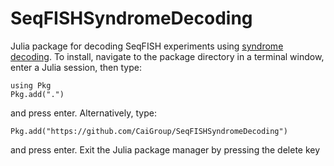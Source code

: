 # SeqFISHSyndromeDecoding

Julia package for decoding SeqFISH experiments using [syndrome decoding](https://en.wikipedia.org/wiki/Decoding_methods#Syndrome_decoding). To install, navigate to the package directory in a terminal window, enter a Julia session, then type:

```
using Pkg
Pkg.add(".")
```

and press enter. Alternatively, type:
```
Pkg.add("https://github.com/CaiGroup/SeqFISHSyndromeDecoding")
```

and press enter. Exit the Julia package manager by pressing the delete key
